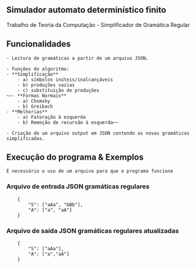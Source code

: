 ## Simulador automato determinístico finito

 Trabalho de Teoria da Computação - Simplificador de Gramática Regular

 
 ## Funcionalidades 

    - Leitura de gramáticas a partir de um arquivo JSON.

    - Funções do algoritmo:
    - **Simplificação**
        - a) símbolos inúteis/inalcançáveis
        - b) produções vazias
        - c) substituição de produções
    ~~- **Formas Normais**
        - a) Chomsky
        - b) Greibach
    - **Melhorias**
        - a) Fatoração à esquerda
        - b) Remoção de recursão à esquerda~~

    - Criação de um arquivo output em JSON contendo as novas gramáticas simplificadas.

## Execução do programa & Exemplos

    É necessário o uso de um arquivo para que o programa funcione

### Arquivo de entrada JSON gramáticas regulares

        {
            "S": ["aAa", "bBb"],
            "A": ["a", "aA"]
        }

### Arquivo de saída JSON gramáticas regulares atualizadas

        {
            "S": ["aAa"],
            "A": ["a","aA"]
        }

